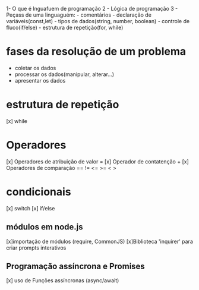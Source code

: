 1- O que é lnguafuem de programação
2 - Lógica de programação
3 - Peçass de uma linguaguém: 
     - comentários
     - declaração de variáveis(const,let)
     - tipos de dados(string, number, boolean)
     - controle de fluco(if/else)
     - estrutura de repetição(for, while)

# fases da resolução de um problema
- coletar os dados
- processar os dados(manipular, alterar...)
- apresentar os dados

# estrutura de repetição
[x] while

# Operadores
[x] Operadores de atribuição de valor =
[x] Operador de contatenção +
[x] Operadores de comparação == != <= >= <  >



# condicionais
[x] switch
[x] if/else

## módulos em node.js

[x]importação de módulos (require, CommonJS)
[x]Biblioteca 'inquirer' para criar prompts interativos

## Programação assíncrona e Promises

[x] uso de Funções assíncronas (async/await)